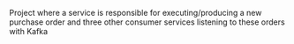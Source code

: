 Project where a service is responsible for executing/producing a new purchase order and three other consumer services listening to these orders with Kafka
